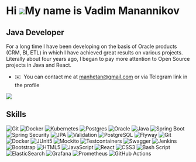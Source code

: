 Hi ![](https://user-images.githubusercontent.com/18350557/176309783-0785949b-9127-417c-8b55-ab5a4333674e.gif)My name is Vadim Manannikov
========================================================================================================================================

Java Developer
--------------

For a long time I have been developing on the basis of Oracle products (CRM, BI, ETL) in which I have achieved great results on various projects. Literally about four years ago, I began to pay more attention to Open Source projects in Java and React.

* ✉️  You can contact me at [manhetan@gmail.com](mailto:manhetan@gmail.com) or via Telegram link in the profile

<a href="https://www.x.com/vvmanannikov" target="_blank" rel="noreferrer"><img
src="https://img.shields.io/twitter/follow/vvmanannikov?logo=twitter&style=for-the-badge&color=0891b2&labelColor=1c1917"
/></a>

## Skills
![Git](https://img.shields.io/badge/git-%23F05033.svg?style=for-the-badge&logo=git&logoColor=white)
![Docker](https://img.shields.io/badge/docker-%230db7ed.svg?style=for-the-badge&logo=docker&logoColor=white)
![Kubernetes](https://img.shields.io/badge/kubernetes-%23326ce5.svg?style=for-the-badge&logo=kubernetes&logoColor=white)
![Postgres](https://img.shields.io/badge/postgres-%23316192.svg?style=for-the-badge&logo=postgresql&logoColor=white)
![Oracle](https://img.shields.io/badge/Oracle-F80000?style=for-the-badge&logo=oracle&logoColor=white)
![Java](https://img.shields.io/badge/Java-F7DF1E?style=for-the-badge&logo=java&logoColor=black)
![Spring Boot](https://img.shields.io/badge/SpringBoot-316192?style=for-the-badge&logo=SpringBoot&logoColor=white)
![Spring Security](https://img.shields.io/badge/SpringSecurity-6DA55F?style=for-the-badge&logo=SpringSecurity&logoColor=white)
![JPA](https://img.shields.io/badge/JPA-%2320232a.svg?style=for-the-badge&logo=JPA&logoColor=%2361DAFB)
![Validation](https://img.shields.io/badge/Validation-%23593d88.svg?style=for-the-badge&logo=Validation&logoColor=white)
![PostgreSQL](https://img.shields.io/badge/PostgreSQL-black?style=for-the-badge&logo=PostgreSQL&logoColor=white)
![Flyway](https://img.shields.io/badge/Flyway-%23E0234E.svg?style=for-the-badge&logo=Flyway&logoColor=white)
![Git](https://img.shields.io/badge/Git-%2338B2AC.svg?style=for-the-badge&logo=tailwind-Git&logoColor=white)
![Docker](https://img.shields.io/badge/Docker-316192?style=for-the-badge&logo=docker&logoColor=white)
![JUnit5](https://img.shields.io/badge/JUnit5-%238DD6F9.svg?style=for-the-badge&logo=JUnit5&logoColor=black)
![Mockito](https://img.shields.io/badge/Mockito-%23646CFF.svg?style=for-the-badge&logo=Mockito&logoColor=white)
![Testcontainers](https://img.shields.io/badge/Testcontainers-000000.svg?style=for-the-badge&logo=Testcontainers&logoColor=white)
![Swagger](https://img.shields.io/badge/Swagger-%23593d88.svg?style=for-the-badge&logo=Swagger&logoColor=white)
![Jenkins](https://img.shields.io/badge/jenkins-%232C5263.svg?style=for-the-badge&logo=jenkins&logoColor=white)
![Bootstrap](https://img.shields.io/badge/bootstrap-%238511FA.svg?style=for-the-badge&logo=bootstrap&logoColor=white)
![HTML5](https://img.shields.io/badge/html5-%23E34F26.svg?style=for-the-badge&logo=html5&logoColor=white)
![JavaScript](https://img.shields.io/badge/javascript-%23323330.svg?style=for-the-badge&logo=javascript&logoColor=%23F7DF1E)
![React](https://img.shields.io/badge/react-%2320232a.svg?style=for-the-badge&logo=react&logoColor=%2361DAFB)
![CSS3](https://img.shields.io/badge/css3-%231572B6.svg?style=for-the-badge&logo=css3&logoColor=white)
![Bash Script](https://img.shields.io/badge/bash_script-%23121011.svg?style=for-the-badge&logo=gnu-bash&logoColor=white)
![ElasticSearch](https://img.shields.io/badge/-ElasticSearch-005571?style=for-the-badge&logo=elasticsearch)
![Grafana](https://img.shields.io/badge/grafana-%23F46800.svg?style=for-the-badge&logo=grafana&logoColor=white)
![Prometheus](https://img.shields.io/badge/Prometheus-E6522C?style=for-the-badge&logo=Prometheus&logoColor=white)
![GitHub Actions](https://img.shields.io/badge/github%20actions-%232671E5.svg?style=for-the-badge&logo=githubactions&logoColor=white)
